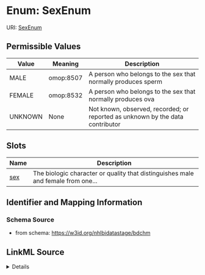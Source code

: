 # Enum: SexEnum



URI: [SexEnum](SexEnum)

## Permissible Values

| Value | Meaning | Description |
| --- | --- | --- |
| MALE | omop:8507 | A person who belongs to the sex that normally produces sperm |
| FEMALE | omop:8532 | A person who belongs to the sex that normally produces ova |
| UNKNOWN | None | Not known, observed, recorded; or reported as unknown by the data contributor |




## Slots

| Name | Description |
| ---  | --- |
| [sex](sex.md) | The biologic character or quality that distinguishes male and female from one... |






## Identifier and Mapping Information







### Schema Source


* from schema: https://w3id.org/nhlbidatastage/bdchm




## LinkML Source

<details>
```yaml
name: SexEnum
from_schema: https://w3id.org/nhlbidatastage/bdchm
rank: 1000
permissible_values:
  MALE:
    text: MALE
    description: A person who belongs to the sex that normally produces sperm.
    meaning: omop:8507
  FEMALE:
    text: FEMALE
    description: A person who belongs to the sex that normally produces ova.
    meaning: omop:8532
  UNKNOWN:
    text: UNKNOWN
    description: Not known, observed, recorded; or reported as unknown by the data
      contributor.

```
</details>
